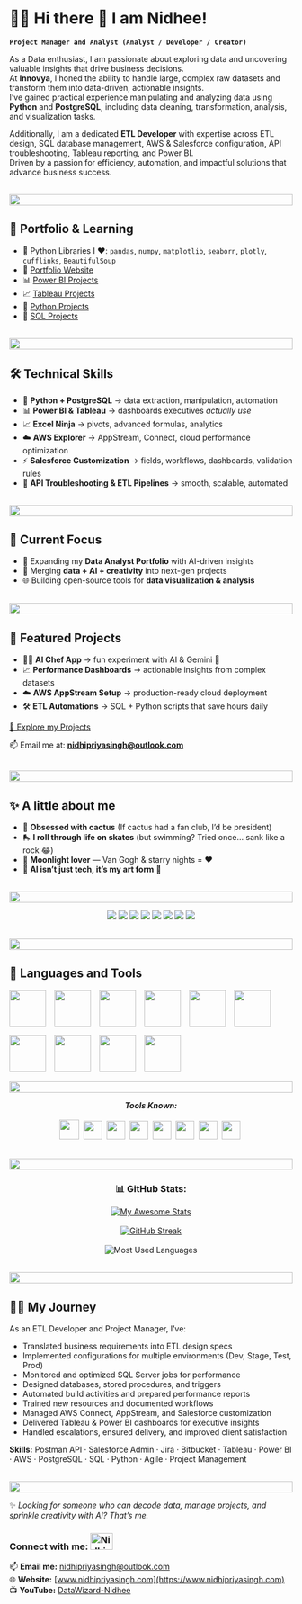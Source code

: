 # 🏄‍♂️ Hi there 👋 I am Nidhee!

**`Project Manager and Analyst (Analyst / Developer / Creator)`**

As a Data enthusiast, I am passionate about exploring data and uncovering valuable insights that drive business decisions.  
At **Innovya**, I honed the ability to handle large, complex raw datasets and transform them into data-driven, actionable insights.  
I’ve gained practical experience manipulating and analyzing data using **Python** and **PostgreSQL**, including data cleaning, transformation, analysis, and visualization tasks.  

Additionally, I am a dedicated **ETL Developer** with expertise across ETL design, SQL database management, AWS & Salesforce configuration, API troubleshooting, Tableau reporting, and Power BI.  
Driven by a passion for efficiency, automation, and impactful solutions that advance business success.

<br>
<img src="https://i.imgur.com/dBaSKWF.gif" height="20" width="100%">

## 🌱 Portfolio & Learning

- 🔭 Python Libraries I ❤️: `pandas`, `numpy`, `matplotlib`, `seaborn`, `plotly`, `cufflinks`, `BeautifulSoup`  
- 📝 [Portfolio Website](https://www.nidhipriyasingh.com)  
- 📊 [Power BI Projects](https://github.com/Nidhi-Priya-Singh/POWER-BI-Project/blob/main/README.md)  
- 📈 [Tableau Projects](https://tableau.com)  
- 🐍 [Python Projects](https://github.com/Nidhi-Priya-Singh/30-Days-Of-Python)  
- 🧮 [SQL Projects](https://github.com/Nidhi-Priya-Singh/Data-Analysis-with-SQL)

<br>
<img src="https://i.imgur.com/dBaSKWF.gif" height="20" width="100%">

## 🛠️ Technical Skills

- 🐍 **Python + PostgreSQL** → data extraction, manipulation, automation  
- 📊 **Power BI & Tableau** → dashboards executives *actually use*  
- 📈 **Excel Ninja** → pivots, advanced formulas, analytics  
- ☁️ **AWS Explorer** → AppStream, Connect, cloud performance optimization  
- ⚡ **Salesforce Customization** → fields, workflows, dashboards, validation rules  
- 🔌 **API Troubleshooting & ETL Pipelines** → smooth, scalable, automated

<br>
<img src="https://i.imgur.com/dBaSKWF.gif" height="20" width="100%">

## 🚀 Current Focus

- 📍 Expanding my **Data Analyst Portfolio** with AI-driven insights  
- 🤖 Merging **data + AI + creativity** into next-gen projects  
- 🌐 Building open-source tools for **data visualization & analysis**

<br>
<img src="https://i.imgur.com/dBaSKWF.gif" height="20" width="100%">

## 📂 Featured Projects

- 🧑‍🍳 **AI Chef App** → fun experiment with AI & Gemini 🍳  
- 📈 **Performance Dashboards** → actionable insights from complex datasets  
- ☁️ **AWS AppStream Setup** → production-ready cloud deployment  
- 🛠️ **ETL Automations** → SQL + Python scripts that save hours daily  

[🔗 Explore my Projects](https://github.com/Nidhi-Priya-Singh?tab=repositories)  

📫 Email me at: **nidhipriyasingh@outlook.com**

<br>
<img src="https://i.imgur.com/dBaSKWF.gif" height="20" width="100%">

## ✨ A little about me

- 🌵 **Obsessed with cactus** (If cactus had a fan club, I’d be president)  
- 🛼 **I roll through life on skates** (but swimming? Tried once… sank like a rock 😂)  
- 🌙 **Moonlight lover** — Van Gogh & starry nights = ❤️  
- 🤖 **AI isn’t just tech, it’s my art form** 🚀  

<br>
<img src="https://i.imgur.com/dBaSKWF.gif" height="20" width="100%">

<p align="center">
  <a href="https://www.youtube.com/@DataWizard-Nidhee?sub_confirmation=1"><img src="https://custom-icon-badges.demolab.com/badge/-YouTube-d90903?style=for-the-badge&logo=mention"/></a>
  <a href="https://www.linkedin.com/in/nidhipriyasingh007"><img src="https://custom-icon-badges.demolab.com/badge/-LinkedIN-0368d9?style=for-the-badge&logo=mention"/></a>
  <a href="https://kaggle.com/nidhipriyasingh"><img src="https://custom-icon-badges.demolab.com/badge/-Kaggle-4faed9?style=for-the-badge&logo=mention"/></a>
  <a href="https://github.com/Nidhi-Priya-Singh?tab=stars"><img src="https://custom-icon-badges.demolab.com/badge/-STARS-D90368?style=for-the-badge&logo=mention"/></a>
  <a href="https://github.com/Nidhi-Priya-Singh?tab=repositories"><img src="https://custom-icon-badges.demolab.com/badge/-REPO-ff5c8f?style=for-the-badge&logo=mention"/></a>
  <a href="https://leetcode.com/nidhipriyasingh29"><img src="https://custom-icon-badges.demolab.com/badge/-LEETCODE-fd7e14?style=for-the-badge&logo=mention"/></a>
  <a href="https://www.hackerrank.com/nidhipriyasingh1?hr_r=1"><img src="https://custom-icon-badges.demolab.com/badge/-HACKERRANK-43c904?style=for-the-badge&logo=mention"/></a>
  <a href="https://discord.com/channels/172018499005317120/443166941809737728"><img src="https://custom-icon-badges.demolab.com/badge/-DISCORD-4f40cf?style=for-the-badge&logo=mention"/></a>
</p>

<br>
<img src="https://i.imgur.com/dBaSKWF.gif" height="20" width="100%">

## 🧰 Languages and Tools

<div align="center" style="display: flex; flex-wrap: wrap; gap: 15px;">
  <img src="https://techstack-generator.vercel.app/python-icon.svg" width="65" height="65" />
  <img src="https://techstack-generator.vercel.app/mysql-icon.svg" width="65" height="65" />
  <img src="https://www.vectorlogo.zone/logos/postgresql/postgresql-icon.svg" width="65" height="65" />
  <img src="https://cdn.jsdelivr.net/gh/devicons/devicon/icons/git/git-original.svg" width="65" />
  <img src="https://cdn.jsdelivr.net/gh/devicons/devicon/icons/java/java-original.svg" width="65" />
  <img src="https://cdn.jsdelivr.net/gh/devicons/devicon/icons/css3/css3-plain.svg" width="65" />
  <img src="https://cdn.jsdelivr.net/gh/devicons/devicon/icons/html5/html5-plain.svg" width="65" />
  <img src="https://cdn.jsdelivr.net/gh/devicons/devicon/icons/javascript/javascript-plain.svg" width="65" />
  <img src="https://cdn.jsdelivr.net/gh/devicons/devicon/icons/python/python-plain.svg" width="65" />
  <img src="https://cdn.jsdelivr.net/gh/devicons/devicon/icons/github/github-original.svg" width="65" />
</div>

<br>
<img src="https://i.imgur.com/dBaSKWF.gif" height="20" width="100%">

<p align="center">
  <i><b>Tools Known:</b></i>
  <br><br>
  <img src="tools/visualstudio.svg" width="35px" />&nbsp;
  <img src="tools/photoshop.svg" width="33px" />&nbsp;
  <img src="tools/vsdc.png" width="33px" />&nbsp;
  <img src="tools/git.svg" width="33px" />&nbsp;
  <img src="tools/github.svg" width="33px" />&nbsp;
  <img src="tools/word.svg" width="33px" />&nbsp;
  <img src="tools/excel.svg" width="33px" />&nbsp;
  <img src="tools/powerpoint.svg" width="33px" />&nbsp;
</p>

<br>
<img src="https://i.imgur.com/dBaSKWF.gif" height="20" width="100%">
<h3 align="center">📊 GitHub Stats:</h3>

<div align="center">

  [![My Awesome Stats](https://awesome-github-stats.azurewebsites.net/user-stats/Nidhi-Priya-Singh?cardType=github&theme=merko&preferLogin=false)](https://git.io/awesome-stats-card)
  <br><br>
  [![GitHub Streak](https://streak-stats.demolab.com?user=Nidhi-Priya-Singh&theme=merko&date_format=M%20j%5B%2C%20Y%5D&card_width=450)](https://git.io/streak-stats)
  <br><br>
  <img src="https://github-readme-stats.vercel.app/api/top-langs/?username=Nidhi-Priya-Singh&show_icons=true&layout=compact&theme=merko" alt="Most Used Languages"/>

</div>

<br>
<img src="https://i.imgur.com/dBaSKWF.gif" height="20" width="100%">

## 👨‍💻 My Journey

As an ETL Developer and Project Manager, I’ve:
- Translated business requirements into ETL design specs  
- Implemented configurations for multiple environments (Dev, Stage, Test, Prod)  
- Monitored and optimized SQL Server jobs for performance  
- Designed databases, stored procedures, and triggers  
- Automated build activities and prepared performance reports  
- Trained new resources and documented workflows  
- Managed AWS Connect, AppStream, and Salesforce customization  
- Delivered Tableau & Power BI dashboards for executive insights  
- Handled escalations, ensured delivery, and improved client satisfaction  

**Skills:** Postman API · Salesforce Admin · Jira · Bitbucket · Tableau · Power BI · AWS · PostgreSQL · SQL · Python · Agile · Project Management  

<br>
<img src="https://i.imgur.com/dBaSKWF.gif" height="20" width="100%">

✨ *Looking for someone who can decode data, manage projects, and sprinkle creativity with AI? That’s me.*  

<h3 align="left">
  Connect with me:
  <a href="https://www.linkedin.com/in/nidhipriyasingh007/" target="_blank">
    <img src="https://raw.githubusercontent.com/rahuldkjain/github-profile-readme-generator/master/src/images/icons/Social/linked-in-alt.svg" alt="Nidhi Priya Singh LinkedIn" height="30" width="40" />
  </a>
</h3>

📫 **Email me:** [nidhipriyasingh@outlook.com](mailto:nidhipriyasingh@outlook.com)  
🌐 **Website:** [www.nidhipriyasingh.com](https://www.nidhipriyasingh.com)  
📺 **YouTube:** [DataWizard-Nidhee](https://www.youtube.com/@DataWizard-Nidhee)
